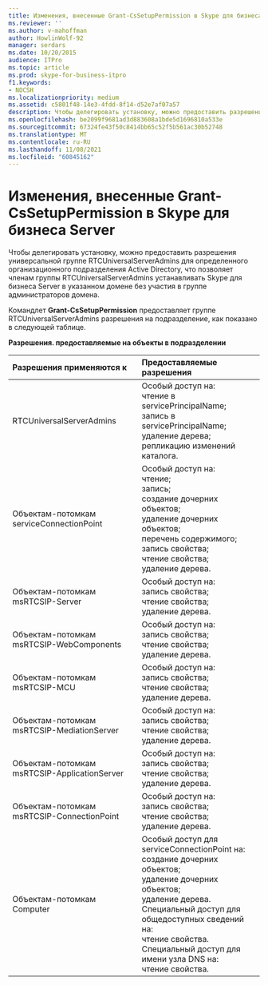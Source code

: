 ```yaml
---
title: Изменения, внесенные Grant-CsSetupPermission в Skype для бизнеса Server
ms.reviewer: ''
ms.author: v-mahoffman
author: HowlinWolf-92
manager: serdars
ms.date: 10/20/2015
audience: ITPro
ms.topic: article
ms.prod: skype-for-business-itpro
f1.keywords:
- NOCSH
ms.localizationpriority: medium
ms.assetid: c5801f48-14e3-4fdd-8f14-d52e7af07a57
description: Чтобы делегировать установку, можно предоставить разрешения универсальной группе RTCUniversalServerAdmins для определенного организационного подразделения Active Directory, что позволяет членам группы RTCUniversalServerAdmins устанавливать Skype для бизнеса Server в указанном домене без участия в группе администраторов домена.
ms.openlocfilehash: be2099f9681ad3d883608a1bde5d1696810a533e
ms.sourcegitcommit: 67324fe43f50c8414bb65c52f5b561ac30b52748
ms.translationtype: MT
ms.contentlocale: ru-RU
ms.lasthandoff: 11/08/2021
ms.locfileid: "60845162"
---
```

# <a name="changes-made-by-grant-cssetuppermission-in-skype-for-business-server"></a>Изменения, внесенные Grant-CsSetupPermission в Skype для бизнеса Server
 
Чтобы делегировать установку, можно предоставить разрешения универсальной группе RTCUniversalServerAdmins для определенного организационного подразделения Active Directory, что позволяет членам группы RTCUniversalServerAdmins устанавливать Skype для бизнеса Server в указанном домене без участия в группе администраторов домена. 
  
Командлет **Grant-CsSetupPermission** предоставляет группе RTCUniversalServerAdmins разрешения на подразделение, как показано в следующей таблице.
  
**Разрешения. предоставляемые на объекты в подразделении**

|**Разрешения применяются к**|**Предоставляемые разрешения**|
|:-----|:-----|
|RTCUniversalServerAdmins  <br/> | Особый доступ на: <br/>  чтение в servicePrincipalName; <br/>  запись в servicePrincipalName; <br/>  удаление дерева; <br/>  репликацию изменений каталога. <br/> |
|Объектам-потомкам serviceConnectionPoint  <br/> | Особый доступ на: <br/>  чтение; <br/>  запись; <br/>  создание дочерних объектов; <br/>  удаление дочерних объектов; <br/>  перечень содержимого; <br/>  запись свойства; <br/>  чтение свойства; <br/>  удаление дерева. <br/> |
|Объектам-потомкам msRTCSIP-Server  <br/> | Особый доступ на: <br/>  запись свойства; <br/>  чтение свойства; <br/>  удаление дерева. <br/> |
|Объектам-потомкам msRTCSIP-WebComponents  <br/> | Особый доступ на: <br/>  запись свойства; <br/>  чтение свойства; <br/>  удаление дерева. <br/> |
|Объектам-потомкам msRTCSIP-MCU  <br/> | Особый доступ на: <br/>  запись свойства; <br/>  чтение свойства; <br/>  удаление дерева. <br/> |
|Объектам-потомкам msRTCSIP-MediationServer  <br/> | Особый доступ на: <br/>  запись свойства; <br/>  чтение свойства; <br/>  удаление дерева. <br/> |
|Объектам-потомкам msRTCSIP-ApplicationServer  <br/> | Особый доступ на: <br/>  запись свойства; <br/>  чтение свойства; <br/>  удаление дерева. <br/> |
|Объектам-потомкам msRTCSIP-ConnectionPoint  <br/> | Особый доступ на: <br/>  запись свойства; <br/>  чтение свойства; <br/>  удаление дерева. <br/> |
|Объектам-потомкам Computer  <br/> | Особый доступ для serviceConnectionPoint на: <br/>  создание дочерних объектов; <br/>  удаление дочерних объектов; <br/>  удаление дерева. <br/>  Специальный доступ для общедоступных сведений на: <br/>  чтение свойства. <br/>  Специальный доступ для имени узла DNS на: <br/>  чтение свойства. <br/> |
   

